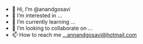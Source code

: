 - 👋 Hi, I’m @anandgosavi
- 👀 I’m interested in ...
- 🌱 I’m currently learning ...
- 💞️ I’m looking to collaborate on ...
- 📫 How to reach me ...annandgosavi@hotmail.com

<!---
anandgosavi/anandgosavi is a ✨ special ✨ repository because its `README.md` (this file) appears on your GitHub profile.
You can click the Preview link to take a look at your changes.
--->
